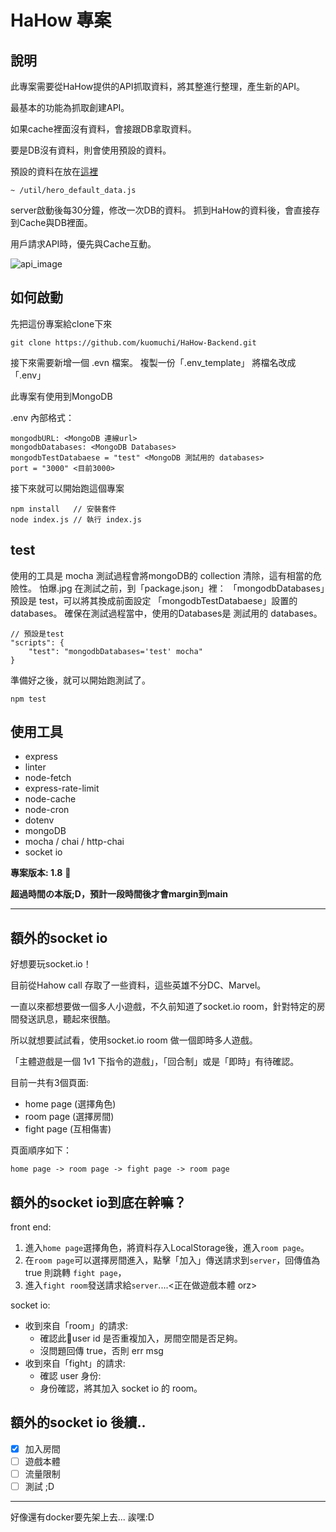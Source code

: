 # HaHow 專案

## 說明
此專案需要從HaHow提供的API抓取資料，將其整進行整理，產生新的API。

最基本的功能為抓取創建API。

如果cache裡面沒有資料，會接跟DB拿取資料。

要是DB沒有資料，則會使用預設的資料。

預設的資料在放在[這裡](./util/hero_default_data.js)

```
~ /util/hero_default_data.js
```

server啟動後每30分鐘，修改一次DB的資料。
抓到HaHow的資料後，會直接存到Cache與DB裡面。

用戶請求API時，優先與Cache互動。

![api_image](https://user-images.githubusercontent.com/42135910/126902609-26d5305f-8fdf-426c-8344-4c15542cacc6.gif)


## 如何啟動
先把這份專案給clone下來
```
git clone https://github.com/kuomuchi/HaHow-Backend.git
```
接下來需要新增一個 .evn 檔案。
複製一份「.env_template」
將檔名改成「.env」

此專案有使用到MongoDB

.env 內部格式：
```
mongodbURL: <MongoDB 連線url>
mongodbDatabases: <MongoDB Databases>
mongodbTestDatabaese = "test" <MongoDB 測試用的 databases>
port = "3000" <目前3000>
```

接下來就可以開始跑這個專案

```
npm install   // 安裝套件
node index.js // 執行 index.js
```

## test
使用的工具是 mocha
測試過程會將mongoDB的 collection 清除，這有相當的危險性。 怕爆.jpg
在測試之前，到「package.json」裡：
「mongodbDatabases」預設是 test，可以將其換成前面設定 「mongodbTestDatabaese」設置的 databases。
確保在測試過程當中，使用的Databases是 測試用的 databases。

```
// 預設是test
"scripts": {
    "test": "mongodbDatabases='test' mocha"
}
```

準備好之後，就可以開始跑測試了。

```
npm test
```


## 使用工具
* express
* linter
* node-fetch
* express-rate-limit
* node-cache
* node-cron
* dotenv
* mongoDB
* mocha / chai / http-chai
* socket io

**專案版本: 1.8** 


**超過時間の本版;D，預計一段時間後才會margin到main**

*****

## 額外的socket io
好想要玩socket.io！

目前從Hahow call 存取了一些資料，這些英雄不分DC、Marvel。

一直以來都想要做一個多人小遊戲，不久前知道了socket.io room，針對特定的房間發送訊息，聽起來很酷。

所以就想要試試看，使用socket.io room 做一個即時多人遊戲。

「主體遊戲是一個 1v1 下指令的遊戲」，「回合制」或是「即時」有待確認。

目前一共有3個頁面:
- home page (選擇角色)
- room page (選擇房間)
- fight page (互相傷害)

頁面順序如下：
```
home page -> room page -> fight page -> room page
```

## 額外的socket io到底在幹嘛？
front end:
1. 進入`home page`選擇角色，將資料存入LocalStorage後，進入`room page`。
2. 在`room page`可以選擇房間進入，點擊「加入」傳送請求到`server`，回傳值為 true 則跳轉 `fight page`，
3. 進入`fight room`發送請求給`server`....<正在做遊戲本體 orz>


socket io:
- 收到來自「room」的請求: 
  - 確認此user id 是否重複加入，房間空間是否足夠。
  - 沒問題回傳 true，否則 err msg
- 收到來自「fight」的請求:
  - 確認 user 身份:
  - 身份確認，將其加入 socket io 的 room。

## 額外的socket io 後續..
- [x] 加入房間
- [ ] 遊戲本體
- [ ] 流量限制
- [ ] 測試 ;D

*****

好像還有docker要先架上去... 誒嘿:D